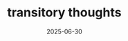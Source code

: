 ---
date: 2025-06-30
title: transitory thoughts
redirect: https://frogmen.itch.io/transitory-thoughts
---